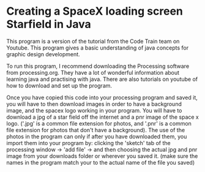 # Creating a SpaceX loading screen Starfield in Java

This program is a version of the tutorial from the Code Train team on Youtube. This program gives a basic understanding of java concepts for graphic design development. 

To run this program, I recommend downloading the Processing software from processing.org. They have a lot of wonderful information about learning java and practising with java. There are also tutorials on youtube of how to download and set up the program.

Once you have copied this code into your processing program and saved it, you will have to then download images in order to have a background image, and the spacex logo working in your program. You will have to download a jpg of a star field off the internet and a pnr image of the space x logo. ('.jpg' is a common file extension for photos, and '.pnr' is a common file extension for photos that don't have a background). The use of the photos in the program can only if after you have downloaded them, you import them into your program by:
  clicking the 'sketch' tab of the processing window -> 'add file' -> and then choosing the actual jpg and pnr image from your downloads folder or wherever you saved it. (make sure the names in the program match your to the actual name of the file you saved)
  

